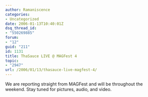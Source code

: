 ```yaml
---
author: Ramaniscence
categories:
- Uncategorized
date: 2006-01-13T10:40:01Z
dsq_thread_id:
- "550269885"
forum:
- "12"
guid: "211"
id: 1131
title: ThaSauce LIVE @ MAGFest 4
topic:
- "2947"
url: /2006/01/13/thasauce-live-magfest-4/
---
```


We are reporting straight from MAGFest and will be throughout the weekend. Stay tuned for pictures, audio, and video.